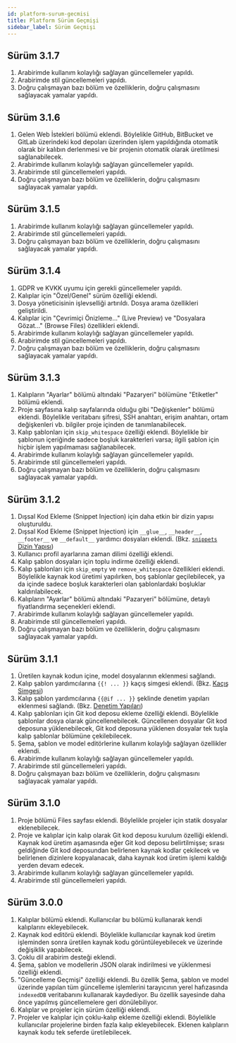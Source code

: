 ```yaml
---
id: platform-surum-gecmisi
title: Platform Sürüm Geçmişi
sidebar_label: Sürüm Geçmişi
---
```


<a id="aHeaderMenuAnchor" data-header-menu="Docs"></a>

## Sürüm 3.1.7

1. Arabirimde kullanım kolaylığı sağlayan güncellemeler yapıldı.
2. Arabirimde stil güncellemeleri yapıldı.
3. Doğru çalışmayan bazı bölüm ve özelliklerin, doğru çalışmasını sağlayacak yamalar yapıldı.

## Sürüm 3.1.6

1. Gelen Web İstekleri bölümü eklendi. Böylelikle GitHub, BitBucket ve GitLab üzerindeki kod depoları üzerinden işlem yapıldığında otomatik olarak bir kalıbın derlenmesi ve bir projenin otomatik olarak üretilmesi sağlanabilecek.
2. Arabirimde kullanım kolaylığı sağlayan güncellemeler yapıldı.
3. Arabirimde stil güncellemeleri yapıldı.
4. Doğru çalışmayan bazı bölüm ve özelliklerin, doğru çalışmasını sağlayacak yamalar yapıldı.

## Sürüm 3.1.5

1. Arabirimde kullanım kolaylığı sağlayan güncellemeler yapıldı.
2. Arabirimde stil güncellemeleri yapıldı.
3. Doğru çalışmayan bazı bölüm ve özelliklerin, doğru çalışmasını sağlayacak yamalar yapıldı.

## Sürüm 3.1.4

1. GDPR ve KVKK uyumu için gerekli güncellemeler yapıldı.
2. Kalıplar için "Özel/Genel" sürüm özelliği eklendi.
3. Dosya yöneticisinin işlevselliği artırıldı. Dosya arama özellikleri geliştirildi.
4. Kalıplar için "Çevrimiçi Önizleme..." (Live Preview) ve "Dosyalara Gözat..." (Browse Files) özellikleri eklendi.
5. Arabirimde kullanım kolaylığı sağlayan güncellemeler yapıldı.
6. Arabirimde stil güncellemeleri yapıldı.
7. Doğru çalışmayan bazı bölüm ve özelliklerin, doğru çalışmasını sağlayacak yamalar yapıldı.

## Sürüm 3.1.3

1. Kalıpların "Ayarlar" bölümü altındaki "Pazaryeri" bölümüne "Etiketler" bölümü eklendi.
2. Proje sayfasına kalıp sayfalarında olduğu gibi "Değişkenler" bölümü eklendi. Böylelikle veritabanı şifresi, SSH anahtarı, erişim anahtarı, ortam değişkenleri vb. bilgiler proje içinden de tanımlanabilecek.
3. Kalıp şablonları için `skip_whitespace` özelliği eklendi. Böylelikle bir şablonun içeriğinde sadece boşluk karakterleri varsa; ilgili şablon için hiçbir işlem yapılmaması sağlanabilecek.
4. Arabirimde kullanım kolaylığı sağlayan güncellemeler yapıldı.
5. Arabirimde stil güncellemeleri yapıldı.
6. Doğru çalışmayan bazı bölüm ve özelliklerin, doğru çalışmasını sağlayacak yamalar yapıldı.

## Sürüm 3.1.2

1. Dışsal Kod Ekleme (Snippet Injection) için daha etkin bir dizin yapısı oluşturuldu.
2. Dışsal Kod Ekleme (Snippet Injection) için `__glue__`, `__header__`, `__footer__` ve `__default__` yardımcı dosyaları eklendi. (Bkz. [`snippets` Dizin Yapısı](/latest/tr/docs/basvurular-dissal-kod-ekleme-snippet-injection/#snippets-dizin-yapısı))
3. Kullanıcı profil ayarlarına zaman dilimi özelliği eklendi.
4. Kalıp şablon dosyaları için toplu indirme özelliği eklendi.
5. Kalıp şablonları için `skip_empty` ve `remove_whitespace` özellikleri eklendi. Böylelikle kaynak kod üretimi yapılırken, boş şablonlar geçilebilecek, ya da içinde sadece boşluk karakterleri olan şablonlardaki boşluklar kaldırılabilecek.
6. Kalıpların "Ayarlar" bölümü altındaki "Pazaryeri" bölümüne, detaylı fiyatlandırma seçenekleri eklendi.
7. Arabirimde kullanım kolaylığı sağlayan güncellemeler yapıldı.
8. Arabirimde stil güncellemeleri yapıldı.
9. Doğru çalışmayan bazı bölüm ve özelliklerin, doğru çalışmasını sağlayacak yamalar yapıldı.

## Sürüm 3.1.1

1. Üretilen kaynak kodun içine, model dosyalarının eklenmesi sağlandı.
2. Kalıp şablon yardımcılarına `{{! ... }}` kaçış simgesi eklendi. (Bkz. [Kaçış Simgesi](/latest/tr/docs/basvurular-kalip-sablonu-kaynak-kod-yardimcilari/#kaçış-simgesi))
3. Kalıp şablon yardımcılarına `{{@if ... }}` şeklinde denetim yapıları eklenmesi sağlandı. (Bkz. [Denetim Yapıları](/latest/tr/docs/basvurular-kalip-sablonu-kaynak-kod-yardimcilari/#denetim-yapıları))
4. Kalıp şablonları için Git kod deposu ekleme özelliği eklendi. Böylelikle şablonlar dosya olarak güncellenebilecek. Güncellenen dosyalar Git kod deposuna yüklenebilecek, Git kod deposuna yüklenen dosyalar tek tuşla kalıp şablonlar bölümüne çekilebilecek.
5. Şema, şablon ve model editörlerine kullanım kolaylığı sağlayan özellikler eklendi.
6. Arabirimde kullanım kolaylığı sağlayan güncellemeler yapıldı.
7. Arabirimde stil güncellemeleri yapıldı.
8. Doğru çalışmayan bazı bölüm ve özelliklerin, doğru çalışmasını sağlayacak yamalar yapıldı.

## Sürüm 3.1.0

1. Proje bölümü Files sayfası eklendi. Böylelikle projeler için statik dosyalar eklenebilecek.
2. Proje ve kalıplar için kalıp olarak Git kod deposu kurulum özelliği eklendi. Kaynak kod üretim aşamasında eğer Git kod deposu belirtilmişse; sırası geldiğinde Git kod deposundan belirlenen kaynak kodlar çekilecek ve belirlenen dizinlere kopyalanacak, daha kaynak kod üretim işlemi kaldığı yerden devam edecek.
3. Arabirimde kullanım kolaylığı sağlayan güncellemeler yapıldı.
4. Arabirimde stil güncellemeleri yapıldı.

## Sürüm 3.0.0

1. Kalıplar bölümü eklendi. Kullanıcılar bu bölümü kullanarak kendi kalıplarını ekleyebilecek.
2. Kaynak kod editörü eklendi. Böylelikle kullanıcılar kaynak kod üretim işleminden sonra üretilen kaynak kodu görüntüleyebilecek ve üzerinde değişiklik yapabilecek.
3. Çoklu dil arabirim desteği eklendi.
4. Şema, şablon ve modellerin JSON olarak indirilmesi ve yüklenmesi özelliği eklendi.
5. "Güncelleme Geçmişi" özelliği eklendi. Bu özellik Şema, şablon ve model üzerinde yapılan tüm güncelleme işlemlerini tarayıcının yerel hafızasında `indexedDB` veritabanını kullanarak kaydediyor. Bu özellik sayesinde daha önce yapılmış güncellemelere geri dönülebiliyor.
6. Kalıplar ve projeler için sürüm özelliği eklendi.
7. Projeler ve kalıplar için çoklu-kalıp ekleme özelliği eklendi. Böylelikle kullanıcılar projelerine birden fazla kalıp ekleyebilecek. Eklenen kalıpların kaynak kodu tek seferde üretilebilecek.